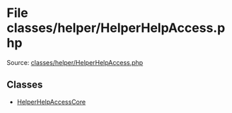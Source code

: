 File classes/helper/HelperHelpAccess.php
=========

Source: [classes/helper/HelperHelpAccess.php](https://github.com/PrestaShop/PrestaShop/blob/1.5.3.1/classes/helper/HelperHelpAccess.php)


Classes
-------

* [HelperHelpAccessCore](class.HelperHelpAccessCore.md)

